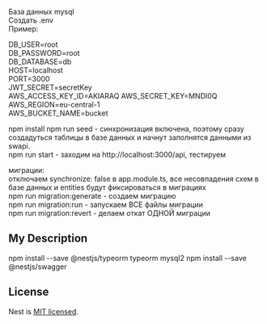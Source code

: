 База данных mysql  
Создать .env  
Пример:  

DB_USER=root  
DB_PASSWORD=root  
DB_DATABASE=db  
HOST=localhost  
PORT=3000  
JWT_SECRET=secretKey  
AWS_ACCESS_KEY_ID=AKIARAQ 
AWS_SECRET_KEY=MNDI0Q
AWS_REGION=eu-central-1  
AWS_BUCKET_NAME=bucket    

npm install
npm run seed - синхронизация включена, поэтому сразу создадуться таблицы в базе данных и начнут заполнятся данными из swapi.  
npm run start - заходим на http://localhost:3000/api, тестируем

миграции:  
отключаем synchronize: false в app.module.ts, все несовпадения схем в базе данных и entities будут фиксироваться в миграциях  
npm run migration:generate - создаем миграцию  
npm run migration:run - запускаем ВСЕ файлы миграции  
npm run migration:revert - делаем откат ОДНОЙ миграции  



## My Description
npm install --save @nestjs/typeorm typeorm mysql2
npm install --save @nestjs/swagger

## License

Nest is [MIT licensed](LICENSE).
